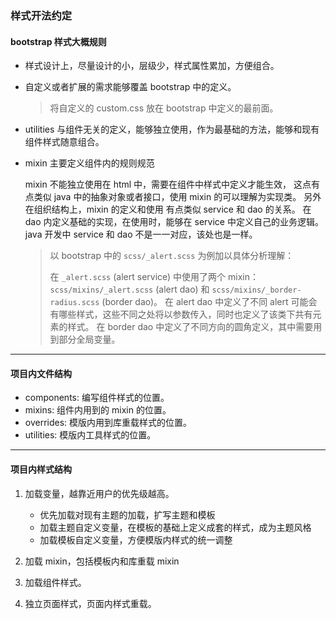 ### 样式开法约定

#### bootstrap 样式大概规则

* 样式设计上，尽量设计的小，层级少，样式属性累加，方便组合。
* 自定义或者扩展的需求能够覆盖 bootstrap 中的定义。

	> 将自定义的 custom.css 放在 bootstrap 中定义的最前面。
	
* utilities 与组件无关的定义，能够独立使用，作为最基础的方法，能够和现有组件样式随意组合。
* mixin 主要定义组件内的规则规范
 
 	mixin 不能独立使用在 html 中，需要在组件中样式中定义才能生效，
 	这点有点类似 java 中的抽象对象或者接口，使用 mixin 的可以理解为实现类。
	另外在组织结构上，mixin 的定义和使用 有点类似 service 和 dao 的关系。
	在 dao 内定义基础的实现，在使用时，能够在 service 中定义自己的业务逻辑。
	java 开发中 service 和 dao 不是一一对应，该处也是一样。
	
	> 以 bootstrap 中的 `scss/_alert.scss` 为例加以具体分析理解：
	>
	> 在 `_alert.scss` (alert service) 中使用了两个 mixin： `scss/mixins/_alert.scss` (alert dao)
	和 `scss/mixins/_border-radius.scss` (border dao)。
	在 alert dao 中定义了不同 alert 可能会有哪些样式，这些不同之处将以参数传入，同时也定义了该类下共有元素的样式。
	在 border dao 中定义了不同方向的圆角定义，其中需要用到部分全局变量。

---

#### 项目内文件结构

* components: 编写组件样式的位置。
* mixins: 组件内用到的 mixin 的位置。
* overrides: 模版内用到库重载样式的位置。
* utilities: 模版内工具样式的位置。

---

#### 项目内样式结构

1. 加载变量，越靠近用户的优先级越高。

	- 优先加载对现有主题的加载，扩写主题和模板
	- 加载主题自定义变量，在模板的基础上定义成套的样式，成为主题风格
	- 加载模板自定义变量，方便模版内样式的统一调整

2. 加载 mixin，包括模板内和库重载 mixin
3. 加载组件样式。
4. 独立页面样式，页面内样式重载。



